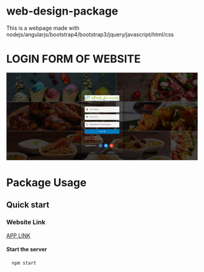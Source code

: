 # web-design-package
This is a webpage made with nodejs/angularjs/bootstrap4/bootstrap3/jquery/javascript/html/css

<h1>LOGIN FORM OF WEBSITE</h1>

![githublogo](login.PNG)



# Package Usage

## Quick start

### Website Link
<a href="https://foodordering-sanjay.herokuapp.com/">APP LINK</a>

#### Start the server
      npm start
